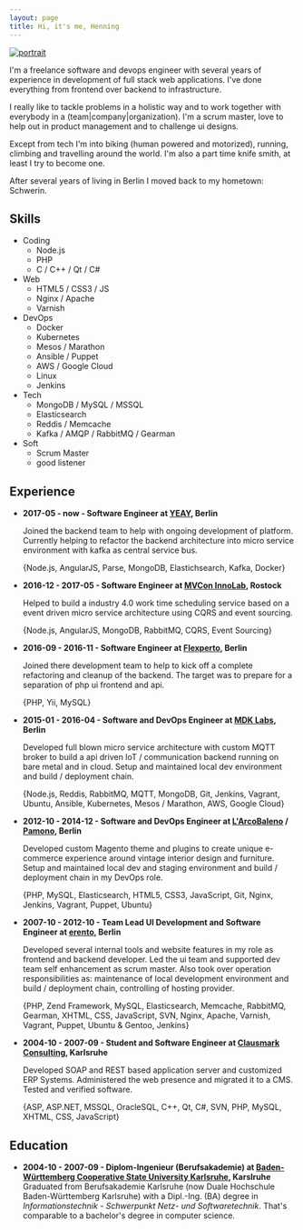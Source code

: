 ```yaml
---
layout: page
title: Hi, it's me, Henning
---
```


<div class="portrait">
  <a href="{{site.baseurl}}/assets/images/profile.jpeg">
    <img src="{{site.baseurl}}/assets/images/profile_dark_small.jpeg" alt="portrait">
  </a>
</div>

I'm a freelance software and devops engineer with several years of
experience in development of full stack web applications. I've done
everything from frontend over backend to infrastructure.

I really like to tackle problems in a holistic way and to work together with
everybody in a (team|company|organization). I'm a scrum master, love to help
out in product management and to challenge ui designs.

Except from tech I'm into biking (human powered and motorized), running,
climbing and travelling around the world. I'm also a part time knife smith, at
least I try to become one.

After several years of living in Berlin I moved back to my hometown: Schwerin.

## Skills
- Coding
  - Node.js
  - PHP
  - C / C++ / Qt / C#
- Web
  - HTML5 / CSS3 / JS
  - Nginx / Apache
  - Varnish
- DevOps
  - Docker
  - Kubernetes
  - Mesos / Marathon
  - Ansible / Puppet
  - AWS / Google Cloud
  - Linux
  - Jenkins
- Tech
  - MongoDB / MySQL / MSSQL
  - Elasticsearch
  - Reddis / Memcache
  - Kafka / AMQP / RabbitMQ / Gearman
- Soft
  - Scrum Master
  - good listener

## Experience
- **2017-05 - now - Software Engineer at [YEAY][yeay], Berlin**

  Joined the backend team to help with ongoing development of platform.
  Currently helping to refactor the backend architecture into micro service
  environment with kafka as central service bus.

  {Node.js, AngularJS, Parse, MongoDB, Elastichsearch, Kafka, Docker}

- **2016-12 - 2017-05 - Software Engineer at [MVCon InnoLab][mvcon], Rostock**

  Helped to build a industry 4.0 work time scheduling service based on
  a event driven micro service architecture using CQRS and event sourcing.

  {Node.js, AngularJS, MongoDB, RabbitMQ, CQRS, Event Sourcing}

- **2016-09 - 2016-11 - Software Engineer at [Flexperto][flexperto], Berlin**

  Joined there development team to help to kick off a complete refactoring and
  cleanup of the backend. The target was to prepare for a separation of php
  ui frontend and api.

  {PHP, Yii, MySQL}

- **2015-01 - 2016-04 - Software and DevOps Engineer at [MDK Labs][mdk], Berlin**

  Developed full blown micro service architecture with custom MQTT broker to
  build a api driven IoT / communication backend running on bare metal and in cloud.
  Setup and maintained local dev environment and build / deployment chain.

  {Node.js, Reddis, RabbitMQ, MQTT, MongoDB, Git, Jenkins, Vagrant, Ubuntu, Ansible,
  Kubernetes, Mesos / Marathon, AWS, Google Cloud}

- **2012-10 - 2014-12 - Software and DevOps Engineer at [L'ArcoBaleno][lab] / [Pamono][pam], Berlin**

  Developed custom Magento theme and plugins to create unique e-commerce
  experience around vintage interior design and furniture. Setup and maintained
  local dev and staging environment and build / deployment chain in my DevOps role.

  {PHP, MySQL, Elasticsearch, HTML5, CSS3, JavaScript, Git, Nginx, Jenkins, Vagrant, Puppet, Ubuntu}

- **2007-10 - 2012-10 - Team Lead UI Development and Software Engineer at [erento][ere], Berlin**

  Developed several internal tools and website features in my role as frontend
  and backend developer. Led the ui team and supported dev team self enhancement
  as scrum master. Also took over operation responsibilities as: maintenance of
  local development environment and build / deployment chain, controlling of hosting
  provider.

  {PHP, Zend Framework, MySQL, Elasticsearch, Memcache, RabbitMQ, Gearman, XHTML,
  CSS, JavaScript, SVN, Nginx, Apache, Varnish, Vagrant, Puppet, Ubuntu & Gentoo,
  Jenkins}

- **2004-10 - 2007-09 - Student and Software Engineer at [Clausmark Consulting][cmc], Karlsruhe**

  Developed SOAP and REST based application server and customized ERP Systems. Administered
  the web presence and migrated it to a CMS. Tested and verified software.

  {ASP, ASP.NET, MSSQL, OracleSQL, C++, Qt, C#, SVN, PHP, MySQL, XHTML, CSS, JavaScript}


## Education
- **2004-10 - 2007-09 - Diplom-Ingenieur (Berufsakademie) at [Baden-Württemberg Cooperative State University Karlsruhe][dhk], Karslruhe**
  <br>
  Graduated from Berufsakademie Karlsruhe (now Duale Hochschule Baden-Württemberg Karlsruhe)
  with a Dipl.-Ing. (BA) degree in *Informationstechnik - Schwerpunkt Netz- und Softwaretechnik*.
  That's comparable to a bachelor's degree in computer science.



[yeay]: https://yeay.com
[mvcon]: https://mvcon-innolab.com
[flexperto]: https://www.flexperto.com
[mdk]: https://mdk.io
[lab]: http://www.larcobaleno.com
[pam]: https://www.pamono.com
[ere]: http://www.erento.com
[cmc]: https://www.clausmark.com
[dhk]: https://www.dhbw-karlsruhe.de
